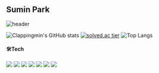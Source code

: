 ## Sumin Park
![header](https://capsule-render.vercel.app/api?type=waving&color=auto&text=%20SuminPark%20%20&height=200&fontSize=100) 
<!-- - 📘 I graduated from [Yeungnam University](http://www.yu.ac.kr/_korean/main/index.php).
- 🌱 I’m currently learning Python, Django, Algorithm, Kotlin, Android -->

 
![Clappingmin's GitHub stats](https://github-readme-stats.vercel.app/api?username=clappingmin&show_icons=true&theme=swift)
[![solved.ac tier](http://mazassumnida.wtf/api/v2/generate_badge?boj=clappingmin)](https://solved.ac/clappingmin) 
![Top Langs](https://github-readme-stats.vercel.app/api/top-langs/?username=clappingmin&layout=compact&theme=swift)
 

    
#### 🛠Tech
<img src="https://img.shields.io/badge/Python-3776AB?style=flat-square&logo=Python&logoColor=white"/> <img src="https://img.shields.io/badge/Django-092E20?style=flat-square&logo=django&logoColor=white"/> <img src="https://img.shields.io/badge/Flask-000000?style=flat-square&logo=flask&logoColor=white"/> <img src="https://img.shields.io/badge/HTML5-E34F26?style=flat-square&logo=HTML5&logoColor=white"/> <img src="https://img.shields.io/badge/CSS3-1572B6?style=flat-square&logo=CSS3&logoColor=white"/> <img src="https://img.shields.io/badge/JavaScript-F7DF1E?style=flat-square&logo=JavaScript&logoColor=black"/> <img src="https://img.shields.io/badge/MongoDB-47A248?style=flat-square&logo=MongoDB&logoColor=white"/>
</div>
